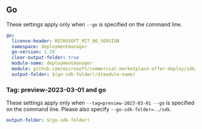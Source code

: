 ## Go

These settings apply only when `--go` is specified on the command line.

``` yaml $(go)
go:
  license-header: MICROSOFT_MIT_NO_VERSION
  namespace: deploymentmanager
  go-version: 1.19
  clear-output-folder: true
  module-name: deploymentmanager
  module: github.com/microsoft/commercial-marketplace-offer-deploy/sdk/$(module-name)
  output-folder: $(go-sdk-folder)/$(module-name)
```

### Tag: preview-2023-03-01 and go

These settings apply only when `--tag=preview-2023-03-01 --go` is specified on the command line.
Please also specify `--go-sdk-folder=../sdk`.

``` yaml $(tag) == 'preview-2023-03-01' && $(go)
output-folder: $(go-sdk-folder)
```
